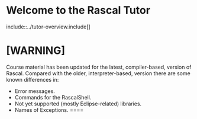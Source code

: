 # Welcome to the Rascal Tutor


include::../tutor-overview.include[]

[WARNING]
====
Course material has been updated for the latest, 
compiler-based, version of Rascal.
Compared with the older, interpreter-based,
version there are some known differences in:

* Error messages.
* Commands for the RascalShell.
* Not yet supported (mostly Eclipse-related) libraries.
* Names of Exceptions.
====
